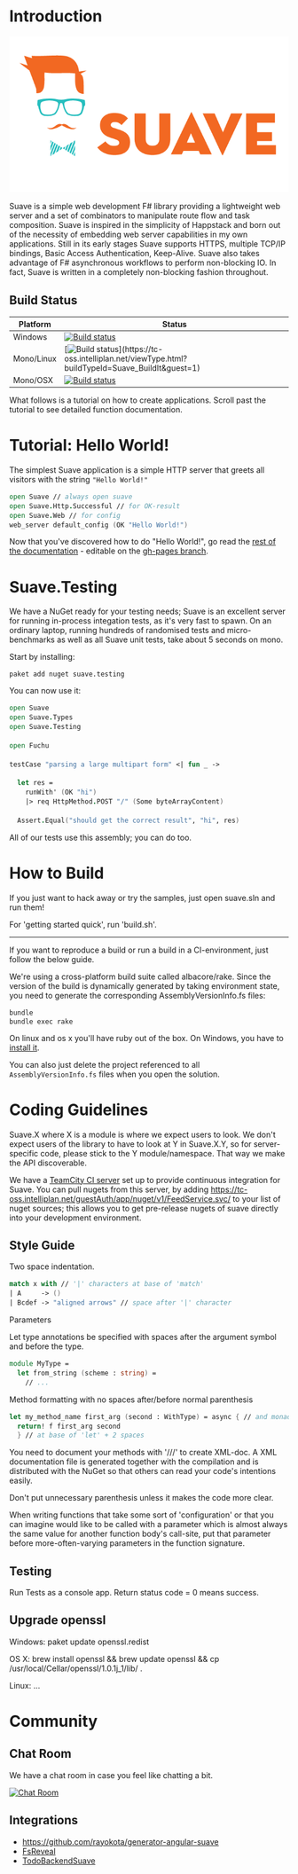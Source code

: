 # Introduction

![Suave Logo](https://raw.githubusercontent.com/SuaveIO/resources/master/images/suave1.png)

Suave is a simple web development F# library providing a lightweight web server
and a set of combinators to manipulate route flow and task composition. Suave
is inspired in the simplicity of Happstack and born out of the necessity of
embedding web server capabilities in my own applications.  Still in its early
stages Suave supports HTTPS, multiple TCP/IP bindings, Basic Access
Authentication, Keep-Alive. Suave also takes advantage of F# asynchronous
workflows to perform non-blocking IO. In fact, Suave is written in a completely
non-blocking fashion throughout.

## Build Status

| Platform | Status         |
| -------- | -------------- |
| Windows  | [![Build status](https://ci.appveyor.com/api/projects/status/g0lum9qndwb018sy?svg=true)](https://ci.appveyor.com/project/AdemarGonzalez/suave) |
| Mono/Linux     | [![Build status](https://tc-oss.intelliplan.net/app/rest/builds/buildType:(id:Suave_BuildIt)/statusIcon)](https://tc-oss.intelliplan.net/viewType.html?buildTypeId=Suave_BuildIt&guest=1) |
| Mono/OSX     | [![Build status](https://travis-ci.org/SuaveIO/suave.svg?branch=master)](https://travis-ci.org/SuaveIO/suave) |

What follows is a tutorial on how to create applications. Scroll past the
tutorial to see detailed function documentation.

# Tutorial: Hello World!

The simplest Suave application is a simple HTTP server that greets all visitors
with the string `"Hello World!"`

``` fsharp
open Suave // always open suave
open Suave.Http.Successful // for OK-result
open Suave.Web // for config
web_server default_config (OK "Hello World!")
```

Now that you've discovered how to do "Hello World!", go read the
[rest of the documentation](http://suave.io/) - editable on the
[gh-pages branch](https://github.com/SuaveIO/suave/tree/gh-pages).

# Suave.Testing

We have a NuGet ready for your testing needs; Suave is an excellent server for
running in-process integation tests, as it's very fast to spawn. On an ordinary
laptop, running hundreds of randomised tests and micro-benchmarks as well as all
Suave unit tests, take about 5 seconds on mono.

Start by installing:

```
paket add nuget suave.testing
```

You can now use it:

``` fsharp
open Suave
open Suave.Types
open Suave.Testing

open Fuchu

testCase "parsing a large multipart form" <| fun _ ->

  let res =
    runWith' (OK "hi")
    |> req HttpMethod.POST "/" (Some byteArrayContent)

  Assert.Equal("should get the correct result", "hi", res)
```

All of our tests use this assembly; you can do too.

# How to Build

If you just want to hack away or try the samples, just open suave.sln and run them!

For 'getting started quick', run 'build.sh'.

---

If you want to reproduce a build or run a build in a CI-environment, just follow
the below guide.

We're using a cross-platform build suite called albacore/rake. Since the version
of the build is dynamically generated by taking environment state, you need to
generate the corresponding AssemblyVersionInfo.fs files:

```
bundle
bundle exec rake
```

On linux and os x you'll have ruby <span title="you might need to run 'gem
install bundler' first though">out of the box</span>. On Windows, you have to
[install it](https://github.com/albacore/albacore/#installing-ruby-on-windows).

You can also just delete the project referenced to all `AssemblyVersionInfo.fs`
files when you open the solution.

# Coding Guidelines

Suave.X where X is a module is where we expect users to look. We don't expect users
of the library to have to look at Y in Suave.X.Y, so for server-specific code, please
stick to the Y module/namespace. That way we make the API discoverable.

We have a [TeamCity CI server](https://tc-oss.intelliplan.net/overview.html) set
up to provide continuous integration for Suave. You can pull nugets from this
server, by adding
https://tc-oss.intelliplan.net/guestAuth/app/nuget/v1/FeedService.svc/
to your list of nuget sources; this allows you to get pre-release nugets of
suave directly into your development environment.

## Style Guide

Two space indentation.

``` fsharp
match x with // '|' characters at base of 'match'
| A     -> ()
| Bcdef -> "aligned arrows" // space after '|' character
```

Parameters

Let type annotations be specified with spaces after the argument symbol and before
the type.

``` fsharp
module MyType =
  let from_string (scheme : string) =
    // ...
```

Method formatting with no spaces after/before normal parenthesis

``` fsharp
let my_method_name first_arg (second : WithType) = async { // and monad builder
  return! f first_arg second
  } // at base of 'let' + 2 spaces
```

You need to document your methods with '///' to create XML-doc. A XML
documentation file is generated together with the compilation and is distributed
with the NuGet so that others can read your code's intentions easily.

Don't put unnecessary parenthesis unless it makes the code more clear.

When writing functions that take some sort of 'configuration' or that you can
imagine would like to be called with a parameter which is almost always the same
value for another function body's call-site, put that parameter before
more-often-varying parameters in the function signature.

## Testing

Run Tests as a console app. Return status code = 0 means success.

## Upgrade openssl

Windows: paket update openssl.redist

OS X: brew install openssl && brew update openssl && cp /usr/local/Cellar/openssl/1.0.1j_1/lib/ .

Linux: ...

# Community

## Chat Room

We have a chat room in case you feel like chatting a bit. 

[![Chat Room](https://badges.gitter.im/SuaveIO/suave.png)](https://gitter.im/SuaveIO/suave)

## Integrations

 * https://github.com/rayokota/generator-angular-suave
 * [FsReveal](https://github.com/fsprojects/FsReveal)
 * [TodoBackendSuave](https://github.com/JonCanning/TodoBackendSuave)
